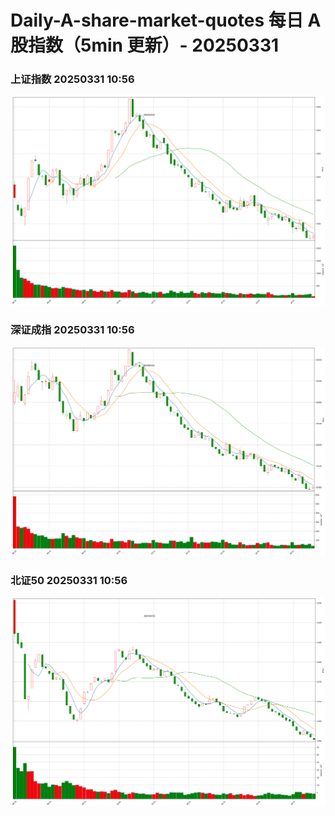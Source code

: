 
# Daily-A-share-market-quotes 每日 A 股指数（5min 更新）- 20250331

### 上证指数 20250331 10:56
![](./fig/2025/3/20250331-sh000001.png)

### 深证成指 20250331 10:56
![](./fig/2025/3/20250331-sz399001.png)

### 北证50 20250331 10:56
![](./fig/2025/3/20250331-bj899050.png)
